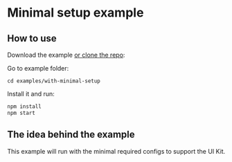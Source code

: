 # Minimal setup example

## How to use

Download the example [or clone the repo](https://github.com/pentaho/hv-uikit-react):

Go to example folder:
```
cd examples/with-minimal-setup
```

Install it and run:

```sh
npm install
npm start
```

## The idea behind the example

This example will run with the minimal required configs to support the UI Kit.
